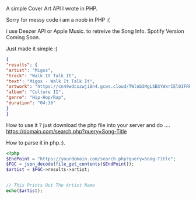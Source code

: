 A simple Cover Art API I wrote in PHP.

Sorry for messy code i am a noob in PHP :(

i use Deezer API or Apple Music. to retreive the Song Info.
 Spotify Version Coming Soon.

Just made it simple :)


```JSON
{
"results": {
"artist": "Migos",
"track": "Walk It Talk It",
"text": "Migos - Walk It Talk It",
"artwork": "https://cn49wdcszwji8n4.gcws.cloud/TWlnb3MgLSBXYWxrIEl0IFRhbGsgSXQ=",
"album": "Culture II",
"genre": "Hip-Hop/Rap",
"duration": "04:36"
}
}
```

How to use it ? just download the php file into your server and do .... https://domain.com/search.php?query=Song-Title


How to parse it in php.:).


```php
<?php
$EndPoint = "https://yourdomain.com/search.php?query=Song-Title";
$FGC = json_decode(file_get_contents($EndPoint));
$artist = $FGC->results->artist;


// This Prints Out The Artist Name
echo($artist);

```
